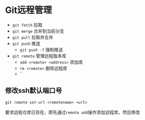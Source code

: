 # Git远程管理

- `git fetch` 拉取
- `git merge` 合并到当前分支
- `git pull` 拉取并合并
- `git push` 推送
  - `git push -f` 强制推送
- `git remote` 管理远程版本库
  - `add <remote> <address>`  添加库
  - `rm <remote>` 删除远程库
  - ``

## 修改ssh默认端口号

`git remote set-url <remotename> <url>`

要求远程仓库已存在，即先通过`remote add`操作添加远程库，然后修改
